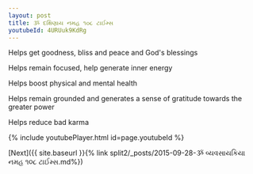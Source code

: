```yaml
---
layout: post
title: ૐ દક્ષિણાય નમહ ૧૦૮ ટાઈમ્સ
youtubeId: 4URUuk9KdRg
---
```

 
 
Helps get goodness, bliss and peace and God's blessings
 
Helps remain focused, help generate inner energy 
 
Helps boost physical and mental health 
 
Helps remain grounded and generates a sense of gratitude towards the greater power 
 
Helps reduce bad karma
 
 
 
 


{% include youtubePlayer.html id=page.youtubeId %}
 
[Next]({{ site.baseurl }}{% link  split2/_posts/2015-09-28-ૐ વ્યવસાયકિયા નમહ ૧૦૮ ટાઈમ્સ.md%})
 

